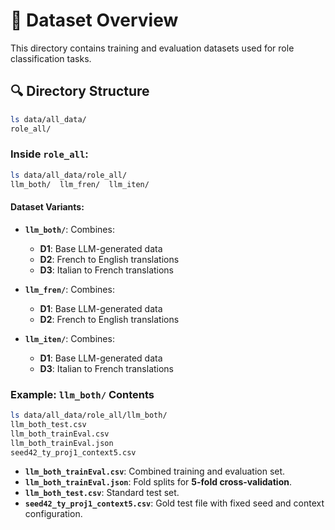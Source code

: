 # 📁 Dataset Overview

This directory contains training and evaluation datasets used for role classification tasks.

## 🔍 Directory Structure

```bash
ls data/all_data/
role_all/
```

### Inside `role_all`:

```bash
ls data/all_data/role_all/
llm_both/  llm_fren/  llm_iten/
```

#### Dataset Variants:

* **`llm_both/`**: Combines:

  * **D1**: Base LLM-generated data
  * **D2**: French to English translations
  * **D3**: Italian to French translations

* **`llm_fren/`**: Combines:

  * **D1**: Base LLM-generated data
  * **D2**: French to English translations

* **`llm_iten/`**: Combines:

  * **D1**: Base LLM-generated data
  * **D3**: Italian to French translations

### Example: `llm_both/` Contents

```bash
ls data/all_data/role_all/llm_both/
llm_both_test.csv
llm_both_trainEval.csv
llm_both_trainEval.json
seed42_ty_proj1_context5.csv
```

* **`llm_both_trainEval.csv`**: Combined training and evaluation set.
* **`llm_both_trainEval.json`**: Fold splits for **5-fold cross-validation**.
* **`llm_both_test.csv`**: Standard test set.
* **`seed42_ty_proj1_context5.csv`**: Gold test file with fixed seed and context configuration.
